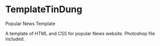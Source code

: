 # TemplateTinDung
Popular News Template

A template of HTML and CSS for popular News website. Photoshop file included.
